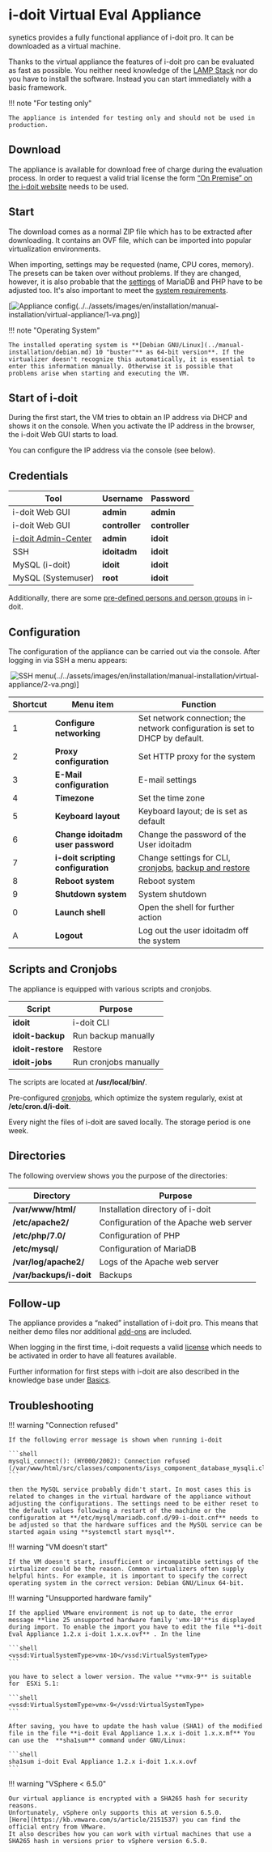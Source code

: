 # i-doit Virtual Eval Appliance

synetics provides a fully functional appliance of i-doit pro. It can be downloaded as a virtual machine.

Thanks to the virtual appliance the features of i-doit pro can be evaluated as fast as possible. You neither need knowledge of the [LAMP Stack](../system-requirements.md) nor do you have to install the software. Instead you can start immediately with a basic framework.

!!! note "For testing only"

    The appliance is intended for testing only and should not be used in production.

Download
--------

The appliance is available for download free of charge during the evaluation process. In order to request a valid trial license the form [“On Premise” on the i-doit website](https://www.i-doit.com/en/trial-version/) needs to be used.

Start
-----

The download comes as a normal ZIP file which has to be extracted after downloading. It contains an OVF file, which can be imported into popular virtualization environments.

When importing, settings may be requested (name, CPU cores, memory). The presets can be taken over without problems. If they are changed, however, it is also probable that the [settings](../manual-installation/system-settings.md) of MariaDB and PHP have to be adjusted too. It's also important to meet the [system requirements](../system-requirements.md).

[![Appliance config](../../assets/images/en/installation/manual-installation/virtual-appliance/1-va.png)(../../assets/images/en/installation/manual-installation/virtual-appliance/1-va.png)]

!!! note "Operating System"

    The installed operating system is **[Debian GNU/Linux](../manual-installation/debian.md) 10 "buster"** as 64-bit version**. If the virtualizer doesn't recognize this automatically, it is essential to enter this information manually. Otherwise it is possible that problems arise when starting and executing the VM.

Start of i-doit
---------------

During the first start, the VM tries to obtain an IP address via DHCP and shows it on the console. When you activate the IP address in the browser, the i-doit Web GUI starts to load.

You can configure the IP address via the console (see below).

Credentials
-----------

| Tool | Username | Password |
| --- | --- | --- |
| i-doit Web GUI | **admin** | **admin** |
| i-doit Web GUI | **controller** | **controller** |
| [i-doit Admin-Center](../../system-administration/admin-center.md) | **admin** | **idoit** |
| SSH | **idoitadm** | **idoit** |
| MySQL (i-doit) | **idoit** | **idoit** |
| MySQL (Systemuser) | **root** | **idoit** |

Additionally, there are some [pre-defined persons and person groups](../../basics/initial-login.md) in i-doit.

Configuration
-------------

The configuration of the appliance can be carried out via the console. After logging in via SSH a menu appears:

 ![SSH menu](../../assets/images/en/installation/manual-installation/virtual-appliance/2-va.png)(../../assets/images/en/installation/manual-installation/virtual-appliance/2-va.png)]

| Shortcut | Menu item | Function |
| --- | --- | --- |
| 1 | **Configure networking** | Set network connection; the network configuration is set to DHCP by default. |
| 2 | **Proxy configuration** | Set HTTP proxy for the system |
| 3 | **E-Mail configuration** | E-mail settings |
| 4 | **Timezone** | Set the time zone |
| 5 | **Keyboard layout** | Keyboard layout; de is set as default |
| 6 | **Change idoitadm user password** | Change the password of the User idoitadm |
| 7 | ****i-doit scripting configuration**** | Change settings for CLI, [cronjobs](../../maintenance-and-operation/cronjob-setup.md), [backup and restore](../../maintenance-and-operation/backup-and-recovery/index.md) |
| 8 | **Reboot system** | Reboot system |
| 9 | **Shutdown system** | System shutdown |
| 0 | **Launch shell** | Open the shell for further action |
| A | **Logout** | Log out the user idoitadm off the system |

Scripts and Cronjobs
--------------------

The appliance is equipped with various scripts and cronjobs.

| Script | Purpose |
| --- | --- |
| **idoit** | i-doit CLI |
| **idoit-backup** | Run backup manually |
| **idoit-restore** | Restore |
| **idoit-jobs** | Run cronjobs manually |

The scripts are located at **/usr/local/bin/**.

Pre-configured [cronjobs](../../automation-and-integration/cli/index.md), which optimize the system regularly, exist at **/etc/cron.d/i-doit**.

Every night the files of i-doit are saved locally. The storage period is one week.

Directories
-----------

The following overview shows you the purpose of the directories:

| Directory | Purpose |
| --- | --- |
| **/var/www/html/** | Installation directory of i-doit |
| **/etc/apache2/** | Configuration of the Apache web server |
| **/etc/php/7.0/** | Configuration of PHP |
| **/etc/mysql/** | Configuration of MariaDB |
| **/var/log/apache2/** | Logs of the Apache web server |
| **/var/backups/i-doit** | Backups |

Follow-up
---------

The appliance provides a “naked” installation of i-doit pro. This means that neither demo files nor additional [add-ons](../../i-doit-pro-add-ons/index.md) are included.

When logging in the first time, i-doit requests a valid [license](../../maintenance-and-operation/activate-license.md) which needs to be activated in order to have all features available.

Further information for first steps with i-doit are also described in the knowledge base under [Basics](../../basics/index.md).

Troubleshooting
---------------

!!! warning "Connection refused"

    If the following error message is shown when running i-doit
    
    ```shell
    mysqli_connect(): (HY000/2002): Connection refused (/var/www/html/src/classes/components/isys_component_database_mysqli.class.php:16)
    ```
    
    then the MySQL service probably didn't start. In most cases this is related to changes in the virtual hardware of the appliance without adjusting the configurations. The settings need to be either reset to the default values following a restart of the machine or the configuration at **/etc/mysql/mariadb.conf.d/99-i-doit.cnf** needs to be adjusted so that the hardware suffices and the MySQL service can be started again using **systemctl start mysql**.
    
!!! warning "VM doesn't start"
    
    If the VM doesn't start, insufficient or incompatible settings of the virtualizer could be the reason. Common virtualizers often supply helpful hints. For example, it is important to specify the correct operating system in the correct version: Debian GNU/Linux 64-bit.
    
!!! warning  "Unsupported hardware family"
    
    If the applied VMware environment is not up to date, the error message **line 25 unsupported hardware family 'vmx-10'**is displayed during import. To enable the import you have to edit the file **i-doit Eval Appliance 1.2.x i-doit 1.x.x.ovf** . In the line
    
    ```shell
    <vssd:VirtualSystemType>vmx-10</vssd:VirtualSystemType>
    ```
    
    you have to select a lower version. The value **vmx-9** is suitable for  ESXi 5.1:
    
    ```shell
    <vssd:VirtualSystemType>vmx-9</vssd:VirtualSystemType>
    ```
    
    After saving, you have to update the hash value (SHA1) of the modified file in the file **i-doit Eval Appliance 1.x.x i-doit 1.x.x.mf** You can use the  **sha1sum** command under GNU/Linux:
    
    ```shell
    sha1sum i-doit Eval Appliance 1.2.x i-doit 1.x.x.ovf
    ```

!!! warning  "VSphere < 6.5.0"
    
    Our virtual appliance is encrypted with a SHA265 hash for security reasons.  
    Unfortunately, vSphere only supports this at version 6.5.0.  
    [Here](https://kb.vmware.com/s/article/2151537) you can find the official entry from VMware.  
    It also describes how you can work with virtual machines that use a SHA265 hash in versions prior to vSphere version 6.5.0.